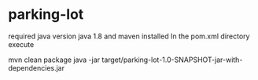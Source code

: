 # parking-lot

required java version java 1.8 and maven installed
In the pom.xml directory execute

mvn clean package
java -jar target/parking-lot-1.0-SNAPSHOT-jar-with-dependencies.jar
